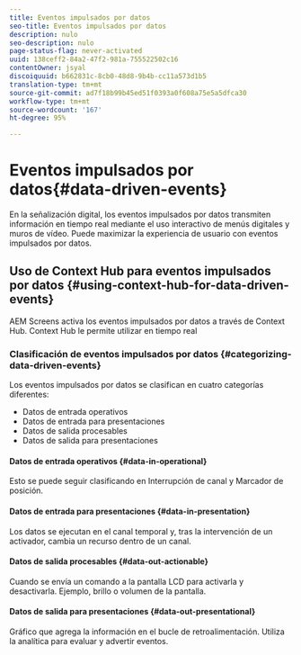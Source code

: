 ```yaml
---
title: Eventos impulsados por datos
seo-title: Eventos impulsados por datos
description: nulo
seo-description: nulo
page-status-flag: never-activated
uuid: 138ceff2-84a2-47f2-981a-755522502c16
contentOwner: jsyal
discoiquuid: b662831c-8cb0-48d8-9b4b-cc11a573d1b5
translation-type: tm+mt
source-git-commit: ad7f18b99b45ed51f0393a0f608a75e5a5dfca30
workflow-type: tm+mt
source-wordcount: '167'
ht-degree: 95%

---
```



# Eventos impulsados por datos{#data-driven-events}

En la señalización digital, los eventos impulsados por datos transmiten información en tiempo real mediante el uso interactivo de menús digitales y muros de vídeo. Puede maximizar la experiencia de usuario con eventos impulsados por datos.

## Uso de Context Hub para eventos impulsados por datos {#using-context-hub-for-data-driven-events}

AEM Screens activa los eventos impulsados por datos a través de Context Hub. Context Hub le permite utilizar en tiempo real

### Clasificación de eventos impulsados por datos {#categorizing-data-driven-events}

Los eventos impulsados por datos se clasifican en cuatro categorías diferentes:

* Datos de entrada operativos
* Datos de entrada para presentaciones
* Datos de salida procesables
* Datos de salida para presentaciones

#### Datos de entrada operativos  {#data-in-operational}

Esto se puede seguir clasificando en Interrupción de canal y Marcador de posición.

#### Datos de entrada para presentaciones  {#data-in-presentation}

Los datos se ejecutan en el canal temporal y, tras la intervención de un activador, cambia un recurso dentro de un canal.

#### Datos de salida procesables  {#data-out-actionable}

Cuando se envía un comando a la pantalla LCD para activarla y desactivarla. Ejemplo, brillo o volumen de la pantalla.

#### Datos de salida para presentaciones  {#data-out-presentational}

Gráfico que agrega la información en el bucle de retroalimentación. Utiliza la analítica para evaluar y advertir eventos.
